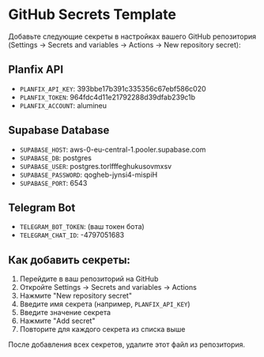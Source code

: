 # GitHub Secrets Template

Добавьте следующие секреты в настройках вашего GitHub репозитория (Settings → Secrets and variables → Actions → New repository secret):

## Planfix API
- `PLANFIX_API_KEY`: 393bbe17b391c335356c67ebf586c020
- `PLANFIX_TOKEN`: 964fdc4d11e21792288d39dfab239c1b
- `PLANFIX_ACCOUNT`: alumineu

## Supabase Database
- `SUPABASE_HOST`: aws-0-eu-central-1.pooler.supabase.com
- `SUPABASE_DB`: postgres
- `SUPABASE_USER`: postgres.torlfffeghukusovmxsv
- `SUPABASE_PASSWORD`: qogheb-jynsi4-mispiH
- `SUPABASE_PORT`: 6543

## Telegram Bot
- `TELEGRAM_BOT_TOKEN`: (ваш токен бота)
- `TELEGRAM_CHAT_ID`: -4797051683

## Как добавить секреты:
1. Перейдите в ваш репозиторий на GitHub
2. Откройте Settings → Secrets and variables → Actions
3. Нажмите "New repository secret"
4. Введите имя секрета (например, `PLANFIX_API_KEY`)
5. Введите значение секрета
6. Нажмите "Add secret"
7. Повторите для каждого секрета из списка выше

После добавления всех секретов, удалите этот файл из репозитория. 
